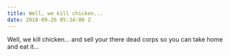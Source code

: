 ```yaml
---
title: Well, we kill chicken...
date: 2018-09-26 05:34:00 Z
---
```


Well, we kill chicken... and sell your there dead corps so you can take home and eat it...
